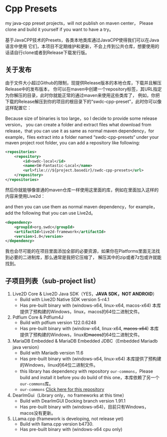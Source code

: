 # Cpp Presets

my java-cpp preset projects，will not publish on maven center，
Please clone and build it yourself if you want to have a try。

基于JavaCPP技术的Presets，各类本地类库通过JavaCPP使得我们可以在Java语言中使用
它们，本项目不定期维护和更新，不会上传到公共仓库，想要使用的话请自行clone或者到Release下载发行版。

## 关于发布

由于文件大小超过Github的限制，现提供Release版本的本地仓库，下载并且解压Release中的发布版本，
你可以在maven中创建一个repository标签，其URL指定为你解压的目录，此时你就能正常的通过maven来使用这些类库了，
例如，你把下载的Release解压到你的项目的根目录下的“swdc-cpp-preset”，此时你可以像这样配置它：

Because size of binaries is too large，so I decide to provide some release version，
you can create a folder and extract files what download from release，that you can use it
as same as normal maven dependency，for example，files extract into a folder named “swdc-cpp-presets“ under your
maven project root folder, you can add a repository like following:

```xml
<repositories>
    <repository>
        <id>swdc-local</id>
        <name>SW-Fantastic-Local</name>
        <url>file:///${project.basedir}/swdc-cpp-presets</url>
    </repository>
</repositories>
```

然后你就能够像普通的maven仓库一样使用这里面的库，例如在里面加入这样的内容来使用Live2d：

and then you can use them as normal maven dependency，for example，add the following that you can 
use Live2d。
```xml
<dependency>
    <groupId>org.swdc</groupId>
    <artifactId>live2d-framework</artifactId>
    <version>1.0</version>
</dependency>
```

我也会尽可能的在项目里面添加全部的必要资源，如果你在Platforms里面无法找到必要的二进制库，那么通常是我把它压缩了，
解压其中的zip或者7z包或许就能找到。

## 子项目列表（sub-project list）

1. Live2D Core & Live2D Java SDK（YES，**JAVA SDK，NOT ANDROID**）
   - Build with Live2D Native SDK version 5-r4.1
   - Has pre-built binary with (windows-x64, linux-x64, macos-x64)
     本库提供了预构建的Windows，linux，macos的64位二进制文件。
2. Pdfium Core & Pdfium4J
   - Build with pdfium version 122.0.6248
   - Has pre-built binary with (window-x64, linux-x64, ~~macos-x64~~)
     本库提供了预构建的Windows，linux和~~macos~~的64位二进制文件。
3. MariaDB Embedded & MariaDB Embedded JDBC（Embedded Mariadb java version）
   - Build with Mariadb version 11.6
   - Has pre-built binary with (windows-x64, linux-x64)
     本库提供了预构建的Windows，linux的64位二进制文件。
   - this library has dependency with repository `our-commons`，Please build and install
     it before you do build of this one，本库依赖了另一个`our-commons`库。
   - `our-commons` [Click here for this repository](https://github.com/SW-Fantastic/our-commons)
4. DearImGui（Library only，no frameworks at this time）
   - Build with DearImGUI Docking branch version 1.91.1
   - Has pre-built binary with (windows-x64)，目前只有Windows，macos没有更新。
5. LLama.cpp (framework is developing, not release yet)
   - Build with llama.cpp version b4730.
   - Has pre-built binary with (windows-x64 cpu only)
